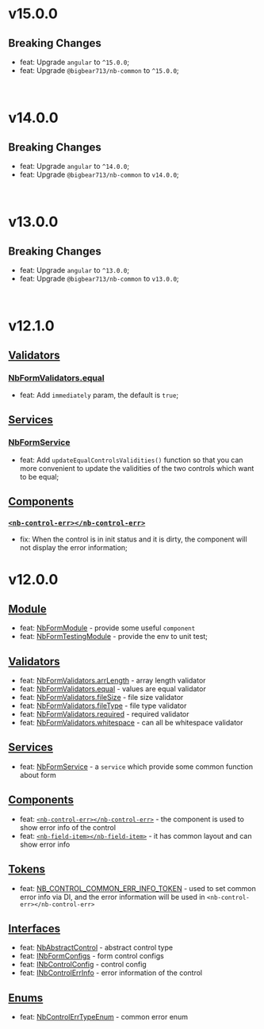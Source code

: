 # v15.0.0
## Breaking Changes
- feat: Upgrade `angular` to `^15.0.0`;
- feat: Upgrade `@bigbear713/nb-common` to `^15.0.0`;

<br/>

# v14.0.0
## Breaking Changes
- feat: Upgrade `angular` to `^14.0.0`;
- feat: Upgrade `@bigbear713/nb-common` to `v14.0.0`;

<br/>

# v13.0.0
## Breaking Changes
- feat: Upgrade `angular` to `^13.0.0`;
- feat: Upgrade `@bigbear713/nb-common` to `v13.0.0`;

<br/>

# v12.1.0
## [Validators](https://github.com/bigBear713/nb-form/blob/master/projects/nb-form/README.EN.md#Validators "Validators")
### [NbFormValidators.equal](https://github.com/bigBear713/nb-form/blob/master/projects/nb-form/README.EN.md#nbformvalidatorsequal "NbFormValidators.equal")
- feat: Add `immediately` param, the default is `true`; 

## [Services](https://github.com/bigBear713/nb-form/blob/master/projects/nb-form/README.EN.md#Services "Services")
### [NbFormService](https://github.com/bigBear713/nb-form/blob/master/projects/nb-form/README.EN.md#nbformservice "NbFormService")
- feat: Add `updateEqualControlsValidities()` function so that you can more convenient to update the validities of the two controls which want to be equal;

## [Components](https://github.com/bigBear713/nb-form/blob/master/projects/nb-form/README.EN.md#Components "Components")
### [`<nb-control-err></nb-control-err>`](https://github.com/bigBear713/nb-form/blob/master/projects/nb-form/README.EN.md#nb-control-errnb-control-err "<nb-control-err></nb-control-err>")
- fix: When the control is in init status and it is dirty, the component will not display the error information;

# v12.0.0
## [Module](https://github.com/bigBear713/nb-form/blob/master/projects/nb-form/README.EN.md#Module "Module")
- feat: [NbFormModule](https://github.com/bigBear713/nb-form/blob/master/projects/nb-form/README.EN.md#nbformmodule) - provide some useful `component`
- feat: [NbFormTestingModule](https://github.com/bigBear713/nb-form/blob/master/projects/nb-form/README.EN.md#nbformtestingmodule) - provide the env to unit test;

## [Validators](https://github.com/bigBear713/nb-form/blob/master/projects/nb-form/README.EN.md#Validators "Validators")
- feat: [NbFormValidators.arrLength](https://github.com/bigBear713/nb-form/blob/master/projects/nb-form/README.EN.md#nbformvalidatorsarrlength) - array length validator
- feat: [NbFormValidators.equal](https://github.com/bigBear713/nb-form/blob/master/projects/nb-form/README.EN.md#nbformvalidatorsequal) - values are equal validator
- feat: [NbFormValidators.fileSize](https://github.com/bigBear713/nb-form/blob/master/projects/nb-form/README.EN.md#nbformvalidatorsfilesize) - file size validator
- feat: [NbFormValidators.fileType](https://github.com/bigBear713/nb-form/blob/master/projects/nb-form/README.EN.md#nbformvalidatorsfiletype) - file type validator
- feat: [NbFormValidators.required](https://github.com/bigBear713/nb-form/blob/master/projects/nb-form/README.EN.md#nbformvalidatorsrequired) - required validator
- feat: [NbFormValidators.whitespace](https://github.com/bigBear713/nb-form/blob/master/projects/nb-form/README.EN.md#nbformvalidatorswhitespace) - can all be whitespace validator

## [Services](https://github.com/bigBear713/nb-form/blob/master/projects/nb-form/README.EN.md#Services "Services")
- feat: [NbFormService](https://github.com/bigBear713/nb-form/blob/master/projects/nb-form/README.EN.md#nbformservice "NbFormService") - a `service` which provide some common function about form

## [Components](https://github.com/bigBear713/nb-form/blob/master/projects/nb-form/README.EN.md#Components "Components")
- feat: [`<nb-control-err></nb-control-err>`](https://github.com/bigBear713/nb-form/blob/master/projects/nb-form/README.EN.md#nb-control-errnb-control-err "<nb-control-err></nb-control-err>") - the component is used to show error info of the control
- feat: [`<nb-field-item></nb-field-item>`](https://github.com/bigBear713/nb-form/blob/master/projects/nb-form/README.EN.md#nb-field-itemnb-field-item) - it has common layout and can show error info

## [Tokens](https://github.com/bigBear713/nb-form/blob/master/projects/nb-form/README.EN.md#Tokens "Tokens")
- feat: [NB_CONTROL_COMMON_ERR_INFO_TOKEN](https://github.com/bigBear713/nb-form/blob/master/projects/nb-form/README.EN.md#nb_control_common_err_info_token) - used to set common error info via DI, and the error information will be used in `<nb-control-err></nb-control-err>`

## [Interfaces](https://github.com/bigBear713/nb-form/blob/master/projects/nb-form/README.EN.md#Interfaces "Interfaces")
- feat: [NbAbstractControl](https://github.com/bigBear713/nb-form/blob/master/projects/nb-form/README.EN.md#nbabstractcontrol) - abstract control type
- feat: [INbFormConfigs](https://github.com/bigBear713/nb-form/blob/master/projects/nb-form/README.EN.md#inbcontrolconfig) - form control configs
- feat: [INbControlConfig](https://github.com/bigBear713/nb-form/blob/master/projects/nb-form/README.EN.md#inbcontrolerrinfo) - control config
- feat: [INbControlErrInfo](https://github.com/bigBear713/nb-form/blob/master/projects/nb-form/README.EN.md#inbformconfigs) - error information of the control

## [Enums](https://github.com/bigBear713/nb-form/blob/master/projects/nb-form/README.EN.md#Enums "Enums")
- feat: [NbControlErrTypeEnum](https://github.com/bigBear713/nb-form/blob/master/projects/nb-form/README.EN.md#nbcontrolerrtypeenum) - common error enum